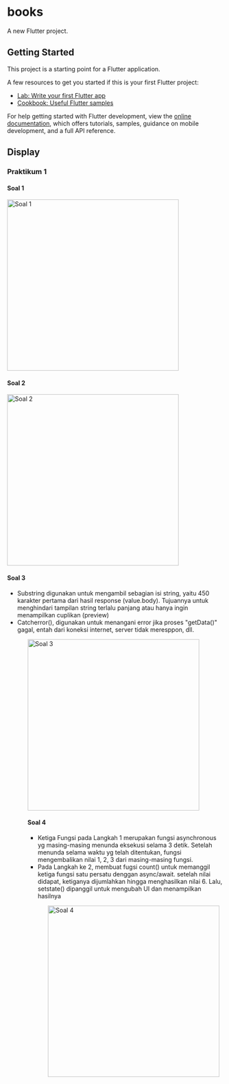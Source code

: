 # books

A new Flutter project.

## Getting Started

This project is a starting point for a Flutter application.

A few resources to get you started if this is your first Flutter project:

- [Lab: Write your first Flutter app](https://docs.flutter.dev/get-started/codelab)
- [Cookbook: Useful Flutter samples](https://docs.flutter.dev/cookbook)

For help getting started with Flutter development, view the
[online documentation](https://docs.flutter.dev/), which offers tutorials,
samples, guidance on mobile development, and a full API reference.

## Display 
### Praktikum 1
<!-- Soal 1 -->
<h4>Soal 1</h4>
<img src="screen-docs/W5-S1.png" alt="Soal 1" width="400"/>

<!-- Soal 2 -->
<h4>Soal 2</h4>
<img src="screen-docs/W5-S2.png" alt="Soal 2" width="400"/>

<!-- Soal 3 -->
<h4>Soal 3</h4>
<p><ul>
<li>Substring digunakan untuk mengambil sebagian isi string, yaitu 450 karakter pertama dari hasil response (value.body). Tujuannya untuk menghindari tampilan string terlalu panjang atau hanya ingin menampilkan cuplikan (preview)</li>
<li>Catcherror(), digunakan untuk menangani error jika proses "getData()" gagal, entah dari koneksi internet, server tidak meresppon, dll.
</li>
<ul></p>
<img src="screen-docs/gif/W5-S3.gif" alt="Soal 3" width="400"/>

<!-- Soal 4 -->
<h4>Soal 4</h4>
<p><ul>
<li>Ketiga Fungsi pada Langkah 1 merupakan fungsi asynchronous yg masing-masing menunda eksekusi selama 3 detik. Setelah menunda selama waktu yg telah ditentukan, fungsi mengembalikan nilai 1, 2, 3 dari masing-masing fungsi.</li>
<li>Pada Langkah ke 2, membuat fugsi count() untuk memanggil ketiga fungsi satu persatu denggan async/await. setelah nilai didapat, ketiganya dijumlahkan hingga menghasilkan nilai 6. Lalu, setstate() dipanggil untuk mengubah UI dan menampilkan hasilnya
</li>
<ul></p>
<img src="screen-docs/gif/W5-S4.gif" alt="Soal 4" width="400"/>
